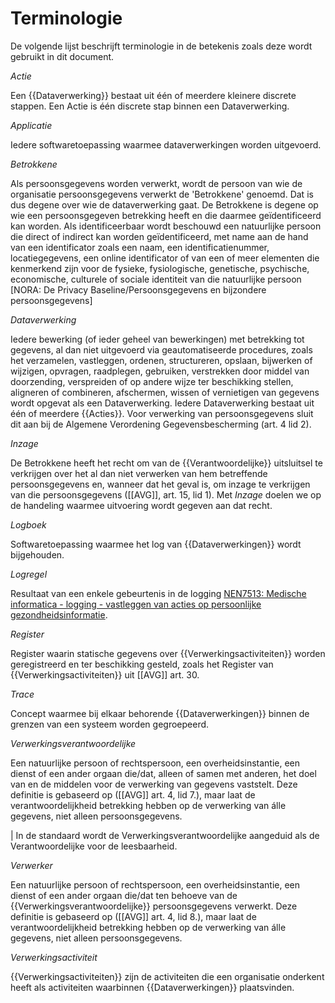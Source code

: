 # Terminologie

De volgende lijst beschrijft terminologie in de betekenis zoals deze wordt gebruikt in dit document.

<dfn data-lt="Acties">Actie</dfn>

Een {{Dataverwerking}} bestaat uit één of meerdere kleinere discrete stappen. Een Actie is één discrete stap binnen een Dataverwerking.


<dfn data-lt="Applicaties">Applicatie</dfn>

Iedere softwaretoepassing waarmee dataverwerkingen worden uitgevoerd.


<dfn data-lt="Betrokkenen|Betrokkene">Betrokkene</dfn>

Als persoonsgegevens worden verwerkt, wordt de persoon van wie de organisatie persoonsgegevens verwerkt de 'Betrokkene' genoemd. Dat is dus degene over wie de dataverwerking gaat. De Betrokkene is degene op wie een persoonsgegeven betrekking heeft en die daarmee geïdentificeerd kan worden. Als identificeerbaar wordt beschouwd een natuurlijke persoon die direct of indirect kan worden geïdentificeerd, met name aan de hand van een identificator zoals een naam, een identificatienummer, locatiegegevens, een online identificator of van een of meer elementen die kenmerkend zijn voor de fysieke, fysiologische, genetische, psychische, economische, culturele of sociale identiteit van die natuurlijke persoon [NORA: De Privacy Baseline/Persoonsgegevens en bijzondere persoonsgegevens]


<dfn data-lt="Dataverwerkingen|Dataverwerking">Dataverwerking</dfn>

Iedere bewerking (of ieder geheel van bewerkingen) met betrekking tot gegevens, al dan niet uitgevoerd via geautomatiseerde procedures, zoals het verzamelen, vastleggen, ordenen, structureren, opslaan, bijwerken of wijzigen, opvragen, raadplegen, gebruiken, verstrekken door middel van doorzending, verspreiden of op andere wijze ter beschikking stellen, aligneren of combineren, afschermen, wissen of vernietigen van gegevens wordt opgevat als een Dataverwerking. Iedere Dataverwerking bestaat uit één of meerdere {{Acties}}. Voor verwerking van persoonsgegevens sluit dit aan bij de Algemene Verordening Gegevensbescherming (art. 4 lid 2).


<dfn>Inzage</dfn>

De Betrokkene heeft het recht om van de {{Verantwoordelijke}} uitsluitsel te verkrijgen over het al dan niet verwerken van hem betreffende persoonsgegevens en, wanneer dat het geval is, om inzage te verkrijgen van die persoonsgegevens ([[AVG]], art. 15, lid 1). Met *Inzage* doelen we op de handeling waarmee uitvoering wordt gegeven aan dat recht.

<dfn data-lt="Logboeken">Logboek</dfn>

Softwaretoepassing waarmee het log van {{Dataverwerkingen}} wordt bijgehouden.

<dfn>Logregel</dfn>

Resultaat van een enkele gebeurtenis in de logging [NEN7513: Medische informatica - logging - vastleggen van acties op persoonlijke gezondheidsinformatie](https://www.nen.nl/nen-7513-2024-nl-329182).


<dfn data-lt="Registers">Register</dfn>

Register waarin statische gegevens over {{Verwerkingsactiviteiten}} worden geregistreerd en ter beschikking gesteld, zoals het Register van {{Verwerkingsactiviteiten}} uit [[AVG]] art. 30.


<dfn data-lt="Traces">Trace</dfn>

Concept waarmee bij elkaar behorende {{Dataverwerkingen}} binnen de grenzen van een systeem worden gegroepeerd.


<dfn data-lt="Verantwoordelijke|Verantwoordelijken|Verwerkingsverantwoordelijken">Verwerkingsverantwoordelijke</dfn>

 Een natuurlijke persoon of rechtspersoon, een overheidsinstantie, een dienst of een ander orgaan die/dat, alleen of samen met anderen, het doel van en de middelen voor de verwerking van gegevens vaststelt. Deze definitie is gebaseerd op ([[AVG]] art. 4, lid 7.), maar laat de verantwoordelijkheid betrekking hebben op de verwerking van álle gegevens, niet alleen persoonsgegevens.

 | In de standaard wordt de Verwerkingsverantwoordelijke aangeduid als de Verantwoordelijke voor de leesbaarheid.


<dfn data-lt="Verwerkers">Verwerker</dfn>

 Een natuurlijke persoon of rechtspersoon, een overheidsinstantie, een dienst of een ander orgaan die/dat ten behoeve van de {{Verwerkingsverantwoordelijke}} persoonsgegevens verwerkt. Deze definitie is gebaseerd op ([[AVG]] art. 4, lid 8.), maar laat de verantwoordelijkheid betrekking hebben op de verwerking van álle gegevens, niet alleen persoonsgegevens.


<dfn data-lt="Verwerkingsactiviteiten">Verwerkingsactiviteit</dfn>

{{Verwerkingsactiviteiten}} zijn de activiteiten die een organisatie onderkent heeft als activiteiten waarbinnen {{Dataverwerkingen}} plaatsvinden.
